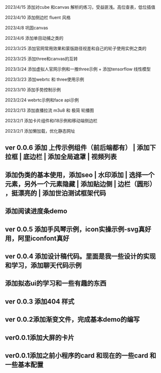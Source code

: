 2023/4/15 添加对cube 和canvas 解析的练习，受益匪浅。高位查表，低位插值

2023/4/10 添加侧边栏 fluent 风格

2023/4/8 巩固canvas

2023/4/6 添加单目动捕之类的

2023/3/25 添加官网常用效果和蒙版路径视差和自己的轮子使用实例之类的

2023/3/25 添加three和canvas的互转

2023/3/24 添加虚拟人官网示例和一推three示例 + 添加tensorflow 线性模型

2023/3/23 添加webrtc 和 three使用示例

2023/3/10 添加手势控制示例

2023/2/24 webrtc示例和face api示例

2023/2/13 添加直播拉流 m3u8 和 极简 轮播图

2023/2/1 添加卡片组件和i18示例和移动端侧边栏

2023/2/1 添加懒加载，优化静态网址

## ver 0.0.6 添加 上传示例组件（前后端都有） | 添加下拉框 | 底边栏 | 添加全局遮罩 | 视频列表
## 添加伪类的基本使用，添加seo | 水印添加 | 选择一个元素，另外一个元素隐藏 | 添加贴边侧 | 边栏（圆形） ，挺漂亮的 | 添加世泊测试框架代码
## 添加阅读进度条demo
## ver 0.0.5 添加手风琴示例，icon实操示例-svg真好用，阿里iconfont真好
## ver 0.0.4 添加设计稿代码。里面是我一些设计的实现和学习，添加聊天代码示例
## 添加拟态ui的学习和一些有趣的东西
## ver 0.0.3 添加404 样式
## ver 0.0.2添加渐变文件，完成基本demo的编写
## ver0.0.1添加大屏的卡片
## ver0.0.1添加之前小程序的card 和现在的一些card 和 一些基本配置

